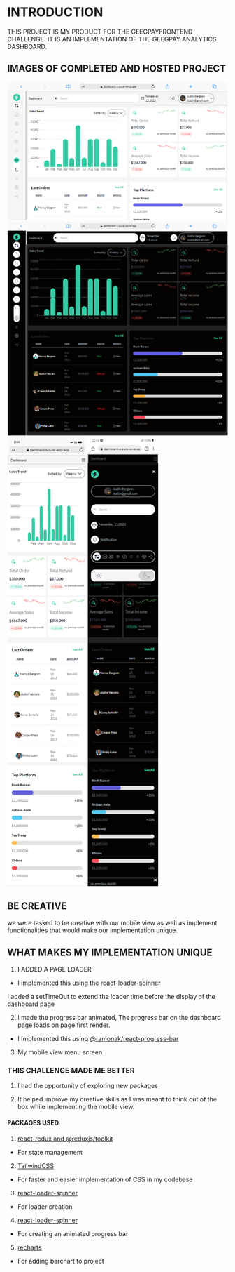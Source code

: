 # INTRODUCTION

THIS PROJECT IS MY PRODUCT FOR THE GEEGPAYFRONTEND CHALLENGE. IT IS AN IMPLEMENTATION OF THE GEEGPAY ANALYTICS DASHBOARD.

 
## IMAGES OF COMPLETED AND HOSTED PROJECT

![DESKTOP-VIEW](./src/resources/images/mobile%20(18).png)
![DESKTOP-VIEW](./src/resources/images/mobile%20(19).png)
![MOBILE-VIEW](./src/resources/images/mobile%20(17).png)
![MOBILE-VIEW](./src/resources/images/mobile%20(20).png)


## BE CREATIVE

we were tasked to be creative with our mobile view as well as implement functionalities that would make our implementation unique.

## WHAT MAKES MY IMPLEMENTATION UNIQUE

1. I ADDED A PAGE LOADER
- I implemented this using the [react-loader-spinner](https://www.npmjs.com/package/react-loader-spinner)

I added a setTimeOut to extend the loader time before the display of the dashboard page

2. I made the progress bar animated, The progress bar on the dashboard page loads on page first render.

- I Implemented this using [@ramonak/react-progress-bar](https://www.npmjs.com/package/@ramonak/react-progress-bar)

3. My mobile view menu screen


### THIS CHALLENGE MADE ME BETTER

1. I had the opportunity of exploring new packages

2. It helped improve my creative skills as I was meant to think out of the box while implementing the mobile view.

#### PACKAGES USED

1. [react-redux and @reduxjs/toolkit](https://www.npmjs.com/package/redux)

- For state management

2. [TailwindCSS](https://tailwindcss.com/docs/installation)

- For faster and easier implementation of CSS in my codebase

3. [react-loader-spinner](https://www.npmjs.com/package/react-loader-spinner)

- For loader creation

4. [react-loader-spinner](https://www.npmjs.com/package/react-loader-spinner)

- For creating an animated progress bar

 5. [recharts](https://www.npmjs.com/package/recharts)

- For adding barchart to project



